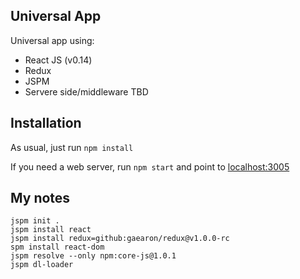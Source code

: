 Universal App
--
Universal app using:
* React JS (v0.14)
* Redux
* JSPM
* Servere side/middleware TBD

Installation
--
As usual, just run `npm install`

If you need a web server, run `npm start` and point to [localhost:3005](http://localhost:3005)


My notes
--

```
jspm init .
jspm install react
jspm install redux=github:gaearon/redux@v1.0.0-rc
spm install react-dom
jspm resolve --only npm:core-js@1.0.1
jspm dl-loader
```